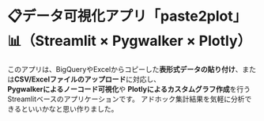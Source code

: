 # 📋データ可視化アプリ「paste2plot」📊（Streamlit × Pygwalker × Plotly）

このアプリは、BigQueryやExcelからコピーした**表形式データの貼り付け**、または**CSV/Excelファイルのアップロード**に対応し、  
**Pygwalkerによるノーコード可視化**や **Plotlyによるカスタムグラフ作成**を行うStreamlitベースのアプリケーションです。
アドホック集計結果を気軽に分析できるといいかなと思い作りました。
